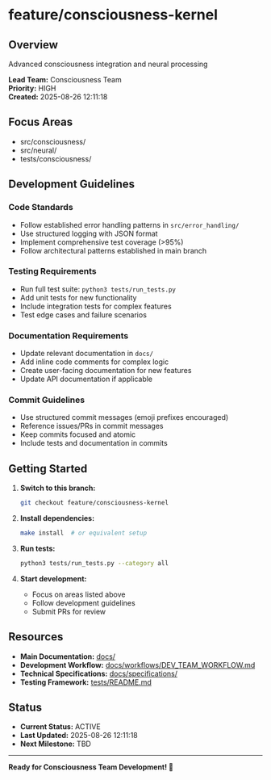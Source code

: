 # feature/consciousness-kernel

## Overview

Advanced consciousness integration and neural processing

**Lead Team:** Consciousness Team  
**Priority:** HIGH  
**Created:** 2025-08-26 12:11:18

## Focus Areas

- src/consciousness/
- src/neural/
- tests/consciousness/

## Development Guidelines

### Code Standards
- Follow established error handling patterns in `src/error_handling/`
- Use structured logging with JSON format
- Implement comprehensive test coverage (>95%)
- Follow architectural patterns established in main branch

### Testing Requirements
- Run full test suite: `python3 tests/run_tests.py`
- Add unit tests for new functionality
- Include integration tests for complex features
- Test edge cases and failure scenarios

### Documentation Requirements
- Update relevant documentation in `docs/`
- Add inline code comments for complex logic
- Create user-facing documentation for new features
- Update API documentation if applicable

### Commit Guidelines
- Use structured commit messages (emoji prefixes encouraged)
- Reference issues/PRs in commit messages
- Keep commits focused and atomic
- Include tests and documentation in commits

## Getting Started

1. **Switch to this branch:**
   ```bash
   git checkout feature/consciousness-kernel
   ```

2. **Install dependencies:**
   ```bash
   make install  # or equivalent setup
   ```

3. **Run tests:**
   ```bash
   python3 tests/run_tests.py --category all
   ```

4. **Start development:**
   - Focus on areas listed above
   - Follow development guidelines
   - Submit PRs for review

## Resources

- **Main Documentation:** [docs/](../docs/)
- **Development Workflow:** [docs/workflows/DEV_TEAM_WORKFLOW.md](../docs/workflows/DEV_TEAM_WORKFLOW.md)
- **Technical Specifications:** [docs/specifications/](../docs/specifications/)
- **Testing Framework:** [tests/README.md](../tests/README.md)

## Status

- **Current Status:** ACTIVE
- **Last Updated:** 2025-08-26 12:11:18
- **Next Milestone:** TBD

---

**Ready for Consciousness Team Development! 🚀**
